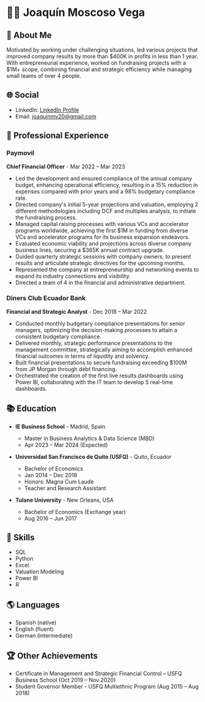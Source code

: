  # 👨‍💻 Joaquín Moscoso Vega

## 🚀 About Me

Motivated by working under challenging situations, led various projects that improved company results by more than $400K in profits in less than 1 year. With entrepreneurial experience, worked on fundraising projects with a $1M+ scope, combining financial and strategic efficiency while managing small teams of over 4 people.

## 🌐 Social

- LinkedIn: [LinkedIn Profile](https://www.linkedin.com/in/joaquin-moscoso-205b2214b/)
- Email: [joaquinmv20@gmail.com](mailto:joaquinmv20@gmail.com)

## 💼 Professional Experience

### Paymovil

**Chief Financial Officer** - Mar 2022 – Mar 2023

- Led the development and ensured compliance of the annual company budget, enhancing operational efficiency, resulting in a 15% reduction in expenses compared with prior years and a 98% budgetary compliance rate.
- Directed company's initial 5-year projections and valuation, employing 2 different methodologies including DCF and multiples analysis, to initiate the fundraising process.
- Managed capital raising processes with various VCs and accelerator programs worldwide, achieving the first $1M in funding from diverse VCs and accelerator programs for its business expansion endeavors.
- Evaluated economic viability and projections across diverse company business lines, securing a $365K annual contract upgrade.
- Guided quarterly strategic sessions with company owners, to present results and articulate strategic directives for the upcoming months.
- Represented the company at entrepreneurship and networking events to expand its industry connections and visibility.
- Directed a team of 4 in the financial and administrative department.

### Diners Club Ecuador Bank

**Financial and Strategic Analyst** - Dec 2018 – Mar 2022

- Conducted monthly budgetary compliance presentations for senior managers, optimizing the decision-making processes to attain a consistent budgetary compliance.
- Delivered monthly, strategic performance presentations to the management committee, strategically aiming to accomplish enhanced financial outcomes in terms of liquidity and solvency.
- Built financial presentations to secure fundraising exceeding $100M from JP Morgan through debt financing.
- Orchestrated the creation of the first live results dashboards using Power BI, collaborating with the IT team to develop 5 real-time dashboards.

## 📚 Education

- **IE Business School** - Madrid, Spain
  - Master in Business Analytics & Data Science (MBD)
  - Apr 2023 – Mar 2024 (Expected)

- **Universidad San Francisco de Quito (USFQ)** - Quito, Ecuador
  - Bachelor of Economics
  - Jan 2014 – Dec 2018
  - Honors: Magna Cum Laude
  - Teacher and Research Assistant

- **Tulane University** - New Orleans, USA
  - Bachelor of Economics (Exchange year)
  - Aug 2016 – Jun 2017

## 🌟 Skills

- SQL
- Python
- Excel
- Valuation Modeling
- Power BI
- R

## 🌎 Languages

- Spanish (native)
- English (fluent)
- German (intermediate)

## 🏆 Other Achievements

- Certificate in Management and Strategic Financial Control – USFQ Business School (Oct 2019 – Nov 2020)
- Student Governor Member - USFQ Multiethnic Program (Aug 2015 – Aug 2018)
